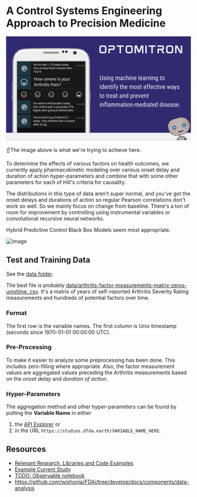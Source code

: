 # A Control Systems Engineering Approach to Precision Medicine
![image](optomitron.png)

☝️The image above is what we're trying to achieve here.

To determine the effects of various factors on health outcomes, we currently apply pharmacokinetic modeling over various onset delay and duration of action hyper-parameters and combine that with some other parameters for each of Hill's criteria for causality.  

The distributions in this type of data aren't super normal, and you've got the onset delays and durations of action so regular Pearson correlations don't work so well. So we mainly focus on change from baseline. There's a ton of room for improvement by controlling using instrumental variables or convolutional recursive neural networks.

Hybrid Predictive Control Black Box Models seem most appropriate.

![image](https://user-images.githubusercontent.com/2808553/181030870-49cfbc3d-a669-4983-aea5-0590bee6a635.png)

## Test and Training Data

See the [data folder](data).  

The best file is probably [data/arthritis-factor-measurements-matrix-zeros-unixtime.
csv](data/arthritis-factor-measurements-matrix-zeros-unixtime.csv). It's a matrix of years of self-reported 
Arthritis Severity Rating measurements and hundreds of potential factors over 
time.  

### Format

The first row is the variable names. The first column is Unix timestamp (seconds since 1970-01-01 00:00:00 UTC). 

### Pre-Processing

To make it easier to analyze some preprocessing has been done. This includes zero-filling where appropriate.  Also, 
the factor measurement values are aggregated values preceding the Arthritis measurements based on the _onset 
delay_ and _duration of action_.  

### Hyper-Parameters

The aggregation method and other hyper-parameters can be found by putting the **Variable Name** in either
1. the [API Explorer](https://curedao.readme.io/reference/getvariables) or
2. in the URL `https://studies.dfda.earth/VARIABLE_NAME_HERE`.

## Resources

- [Relevant Research, Libraries and Code Examples](https://anonymous-dao.notion.site/abae832157094601a85d0cb76114059d?v=ea85efb370164df68760ab99b0108cb6)
- [Example Current Study](https://app.curedao.org/#/app/study?causeVariableName=Calories%20Burned&effectVariableName=Guiltiness&studyId=cause-1280-effect-1335-user-230-user-study)
- [TODO: Observable notebook](https://observablehq.com/@observablehq/correlation-over-time?collection=@observablehq/analyzing-time-series-data)
- https://github.com/wishonia/FDAi/tree/develop/docs/components/data-analysis
